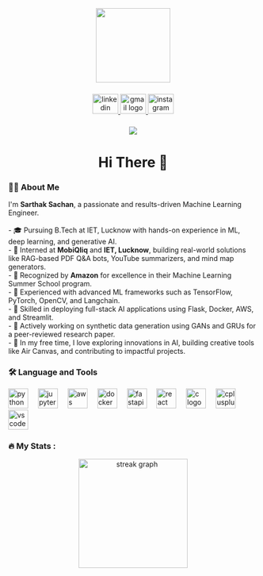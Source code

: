 <div align="center">
  <img height="150" src="https://media.giphy.com/media/M9gbBd9nbDrOTu1Mqx/giphy.gif" />
</div>

###

<div align="center">
  <a href="https://www.linkedin.com/in/sarthak-sachan-99b836291/" target="_blank">
    <img src="https://raw.githubusercontent.com/maurodesouza/profile-readme-generator/master/src/assets/icons/social/linkedin/default.svg" width="52" height="40" alt="linkedin logo" />
  </a>
  <a href="mailto:sarthaksachan007@gmail.com" target="_blank">
    <img src="https://raw.githubusercontent.com/maurodesouza/profile-readme-generator/master/src/assets/icons/social/gmail/default.svg" width="52" height="40" alt="gmail logo" />
  </a>
  <a href="https://www.instagram.com/sarth.ak8500?igsh=MTl6Z3g2Z3Q2b2ptMw==" target="_blank">
    <img src="https://raw.githubusercontent.com/maurodesouza/profile-readme-generator/master/src/assets/icons/social/instagram/default.svg" width="52" height="40" alt="instagram logo" />
  </a>
</div>

###

<div align="center">
  <img src="https://visitor-badge.laobi.icu/badge?page_id=Sarthak-404.Sarthak-404" />
</div>

###

<h1 align="center">Hi There 👋</h1>

###

<h3 align="left">👨‍💻 About Me</h3>

<p align="left">
I'm <strong>Sarthak Sachan</strong>, a passionate and results-driven Machine Learning Engineer.<br><br>
- 🎓 Pursuing B.Tech at IET, Lucknow with hands-on experience in ML, deep learning, and generative AI.<br>
- 🧠 Interned at <strong>MobiQliq</strong> and <strong>IET, Lucknow</strong>, building real-world solutions like RAG-based PDF Q&A bots, YouTube summarizers, and mind map generators.<br>
- 🚀 Recognized by <strong>Amazon</strong> for excellence in their Machine Learning Summer School program.<br>
- 🧪 Experienced with advanced ML frameworks such as TensorFlow, PyTorch, OpenCV, and Langchain.<br>
- 🧰 Skilled in deploying full-stack AI applications using Flask, Docker, AWS, and Streamlit.<br>
- 🧾 Actively working on synthetic data generation using GANs and GRUs for a peer-reviewed research paper.<br>
- 🧩 In my free time, I love exploring innovations in AI, building creative tools like Air Canvas, and contributing to impactful projects.
</p>

###

<h3 align="left">🛠 Language and Tools</h3>

<div align="left">
  <img src="https://cdn.jsdelivr.net/gh/devicons/devicon/icons/python/python-original.svg" height="40" alt="python logo" />
  <img width="12" />
  <img src="https://cdn.jsdelivr.net/gh/devicons/devicon/icons/jupyter/jupyter-original.svg" height="40" alt="jupyter logo" />
  <img width="12" />
  <img src="https://cdn.jsdelivr.net/gh/devicons/devicon/icons/amazonwebservices/amazonwebservices-line-wordmark.svg" height="40" alt="aws logo" />
  <img width="12" />
  <img src="https://cdn.jsdelivr.net/gh/devicons/devicon/icons/docker/docker-plain-wordmark.svg" height="40" alt="docker logo" />
  <img width="12" />
  <img src="https://cdn.jsdelivr.net/gh/devicons/devicon/icons/fastapi/fastapi-original.svg" height="40" alt="fastapi logo" />
  <img width="12" />
  <img src="https://cdn.jsdelivr.net/gh/devicons/devicon/icons/react/react-original.svg" height="40" alt="react logo" />
  <img width="12" />
  <img src="https://cdn.jsdelivr.net/gh/devicons/devicon/icons/c/c-original.svg" height="40" alt="c logo" />
  <img width="12" />
  <img src="https://cdn.jsdelivr.net/gh/devicons/devicon/icons/cplusplus/cplusplus-original.svg" height="40" alt="cplusplus logo" />
  <img width="12" />
  <img src="https://cdn.jsdelivr.net/gh/devicons/devicon/icons/vscode/vscode-original.svg" height="40" alt="vscode logo" />
</div>

###

<h3 align="left">🔥 My Stats :</h3>
<div align="center">
  <img src="https://github-readme-streak-stats-eight.vercel.app/?user=Sarthak-404" height="220" alt="streak graph"/>
</div>

###
